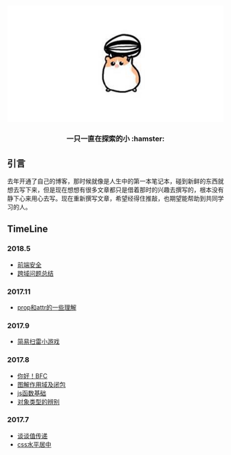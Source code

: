 ![发出狮子般怒吼的小老鼠](images/bbb.jpg)

<h3 align="center">一只一直在探索的小 :hamster:</h3>

## 引言

去年开通了自己的博客，那时候就像是人生中的第一本笔记本，碰到新鲜的东西就想去写下来，但是现在想想有很多文章都只是借着那时的兴趣去撰写的，根本没有静下心来用心去写。现在重新撰写文章，希望经得住推敲，也期望能帮助到共同学习的人。

## TimeLine

### 2018.5

- [前端安全](https://github.com/MLuminary/Blog/issues/5)
- [跨域问题总结](https://github.com/MLuminary/Blog/issues/7)

### 2017.11

- [prop和attr的一些理解](https://github.com/MLuminary/Blog/issues/8)

### 2017.9

- [简易扫雷小游戏](https://github.com/MLuminary/Blog/issues/2)

### 2017.8

- [你好！BFC](https://github.com/MLuminary/Blog/issues/3)
- [图解作用域及闭包](https://github.com/MLuminary/Blog/issues/4)
- [js函数基础](https://github.com/MLuminary/Blog/issues/6)
- [对象类型的辨别](https://github.com/MLuminary/Blog/issues/10)

### 2017.7

- [谈谈值传递](https://github.com/MLuminary/Blog/issues/1)
- [css水平居中](https://github.com/MLuminary/Blog/issues/9)





